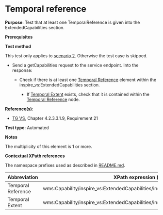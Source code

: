 # Temporal reference

**Purpose**: Test that at least one TemporalReference is given into the ExtendedCapabilities section.

**Prerequisites**

**Test method**

This test only applies to [scenario 2](./README.md#scenarios). Otherwise the test case is skipped.

* Send a getCapabilities request to the service endpoint. Into the response:

  * Check if there is at least one [Temporal Reference](#temporalReference) element within the inspire_vs:ExtendedCapabilities section.

    * If [Temporal Extent](#temporalExtent) exists, check that it is contained within the [Temporal Reference](#temporalReference) node.

**Reference(s)**:
* [TG VS](./README.md#ref_TG_VS), Chapter 4.2.3.3.1.9, Requirement 21

**Test type**: Automated

**Notes**

The multiplicity of this element is 1 or more.

**Contextual XPath references**

The namespace prefixes used as described in [README.md](./README.md#namespaces).

Abbreviation                                               |  XPath expression (relative to /wms:WMS_Capabilities)
---------------------------------------------------------- | -------------------------------------------------------------------------
Temporal Reference <a name="temporalReference"></a> | wms:Capability/inspire_vs:ExtendedCapabilities/inspire_common:TemporalReference
Temporal Extent <a name="temporalExtent"></a> | wms:Capability/inspire_vs:ExtendedCapabilities/inspire_common:TemporalReference/inspire_common:TemporalExtent